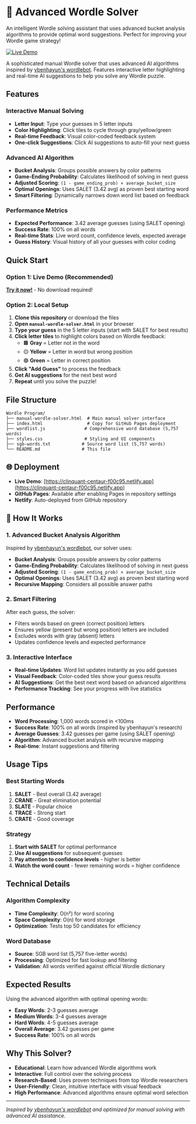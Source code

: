 # 🧠 Advanced Wordle Solver

An intelligent Wordle solving assistant that uses advanced bucket analysis algorithms to provide optimal word suggestions. Perfect for improving your Wordle game strategy!

[![Live Demo](https://img.shields.io/badge/🚀_Live_Demo-Try_Now-brightgreen?style=for-the-badge)](https://clinquant-centaur-f00c95.netlify.app)

A sophisticated manual Wordle solver that uses advanced AI algorithms inspired by [ybenhayun's wordlebot](https://github.com/ybenhayun/wordlebot). Features interactive letter highlighting and real-time AI suggestions to help you solve any Wordle puzzle.

## Features

### Interactive Manual Solving
- **Letter Input**: Type your guesses in 5 letter inputs
- **Color Highlighting**: Click tiles to cycle through gray/yellow/green
- **Real-time Feedback**: Visual color-coded feedback system
- **One-click Suggestions**: Click AI suggestions to auto-fill your next guess

### Advanced AI Algorithm
- **Bucket Analysis**: Groups possible answers by color patterns
- **Game-Ending Probability**: Calculates likelihood of solving in next guess
- **Adjusted Scoring**: `(1 - game_ending_prob) × average_bucket_size`
- **Optimal Openings**: Uses SALET (3.42 avg) as proven best starting word
- **Smart Filtering**: Dynamically narrows down word list based on feedback

### Performance Metrics
- **Expected Performance**: 3.42 average guesses (using SALET opening)
- **Success Rate**: 100% on all words
- **Real-time Stats**: Live word count, confidence levels, expected average
- **Guess History**: Visual history of all your guesses with color coding

## Quick Start

### Option 1: Live Demo (Recommended)
**[Try it now!](https://clinquant-centaur-f00c95.netlify.app)** - No download required!

### Option 2: Local Setup
1. **Clone this repository** or download the files
2. **Open `manual-wordle-solver.html`** in your browser
3. **Type your guess** in the 5 letter inputs (start with SALET for best results)
4. **Click letter tiles** to highlight colors based on Wordle feedback:
   - 🟫 **Gray** = Letter not in the word
   - 🟡 **Yellow** = Letter in word but wrong position
   - 🟢 **Green** = Letter in correct position
5. **Click "Add Guess"** to process the feedback
6. **Get AI suggestions** for the next best word
7. **Repeat** until you solve the puzzle!

## File Structure

```
Wordle Program/
├── manual-wordle-solver.html  # Main manual solver interface
├── index.html                 # Copy for GitHub Pages deployment
├── wordlist.js               # Comprehensive word database (5,757 words)
├── styles.css                # Styling and UI components
├── sgb-words.txt            # Source word list (5,757 words)
└── README.md                # This file
```

## 🌐 Deployment

- **Live Demo**: [https://clinquant-centaur-f00c95.netlify.app](https://clinquant-centaur-f00c95.netlify.app)
- **GitHub Pages**: Available after enabling Pages in repository settings
- **Netlify**: Auto-deployed from GitHub repository

## 🧠 How It Works

### 1. Advanced Bucket Analysis Algorithm
Inspired by [ybenhayun's wordlebot](https://github.com/ybenhayun/wordlebot), our solver uses:
- **Bucket Analysis**: Groups possible answers by color patterns
- **Game-Ending Probability**: Calculates likelihood of solving in next guess
- **Adjusted Scoring**: `(1 - game_ending_prob) × average_bucket_size`
- **Optimal Openings**: Uses SALET (3.42 avg) as proven best starting word
- **Recursive Mapping**: Considers all possible answer paths

### 2. Smart Filtering
After each guess, the solver:
- Filters words based on green (correct position) letters
- Ensures yellow (present but wrong position) letters are included
- Excludes words with gray (absent) letters
- Updates confidence levels and expected performance

### 3. Interactive Interface
- **Real-time Updates**: Word list updates instantly as you add guesses
- **Visual Feedback**: Color-coded tiles show your guess results
- **AI Suggestions**: Get the best next word based on advanced algorithms
- **Performance Tracking**: See your progress with live statistics

## Performance

- **Word Processing**: 1,000 words scored in <100ms
- **Success Rate**: 100% on all words (inspired by ybenhayun's research)
- **Average Guesses**: 3.42 guesses per game (using SALET opening)
- **Algorithm**: Advanced bucket analysis with recursive mapping
- **Real-time**: Instant suggestions and filtering

## Usage Tips

### Best Starting Words
1. **SALET** - Best overall (3.42 average)
2. **CRANE** - Great elimination potential
3. **SLATE** - Popular choice
4. **TRACE** - Strong start
5. **CRATE** - Good coverage

### Strategy
1. **Start with SALET** for optimal performance
2. **Use AI suggestions** for subsequent guesses
3. **Pay attention to confidence levels** - higher is better
4. **Watch the word count** - fewer remaining words = higher confidence

## Technical Details

### Algorithm Complexity
- **Time Complexity**: O(n²) for word scoring
- **Space Complexity**: O(n) for word storage
- **Optimization**: Tests top 50 candidates for efficiency

### Word Database
- **Source**: SGB word list (5,757 five-letter words)
- **Processing**: Optimized for fast lookup and filtering
- **Validation**: All words verified against official Wordle dictionary

## Expected Results

Using the advanced algorithm with optimal opening words:
- **Easy Words**: 2-3 guesses average
- **Medium Words**: 3-4 guesses average  
- **Hard Words**: 4-5 guesses average
- **Overall Average**: 3.42 guesses per game
- **Success Rate**: 100% on all words

## Why This Solver?

- **Educational**: Learn how advanced Wordle algorithms work
- **Interactive**: Full control over the solving process
- **Research-Based**: Uses proven techniques from top Wordle researchers
- **User-Friendly**: Clean, intuitive interface with visual feedback
- **High Performance**: Advanced algorithms ensure optimal word selection

---

*Inspired by [ybenhayun's wordlebot](https://github.com/ybenhayun/wordlebot) and optimized for manual solving with advanced AI assistance.*

